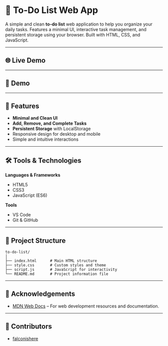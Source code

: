 # 📝 To-Do List Web App

A simple and clean **to-do list** web application to help you organize your daily tasks. Features a minimal UI, interactive task management, and persistent storage using your browser. Built with HTML, CSS, and JavaScript.

---

## 🌐 Live Demo
<!-- [**View Live Demo**](YOUR_LIVE_DEMO_URL) -->

---

## 📸 Demo
<!-- ![To-Do List Screenshot](images/demo.gif) -->

---

## 🚀 Features
- **Minimal and Clean UI**
- **Add, Remove, and Complete Tasks**
- **Persistent Storage** with LocalStorage
- Responsive design for desktop and mobile
- Simple and intuitive interactions

---

## 🛠 Tools & Technologies
**Languages & Frameworks**
- HTML5
- CSS3
- JavaScript (ES6)

**Tools**
- VS Code
- Git & GitHub

---

## 📂 Project Structure
```
to-do-list/
│
├── index.html      # Main HTML structure
├── style.css       # Custom styles and theme
├── script.js       # JavaScript for interactivity
└── README.md       # Project information file
```
---
## 🙌 Acknowledgements
- [MDN Web Docs](https://developer.mozilla.org/) – For web development resources and documentation.

---

## 👥 Contributors
- [falconishere](https://github.com/falconishere)
<!-- Add more contributors as needed -->
